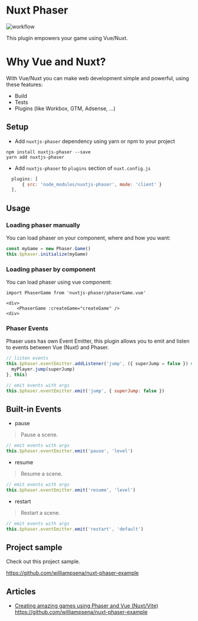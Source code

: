 # Nuxt Phaser

![workflow](https://github.com/williampsena/nuxt-phaser/actions/workflows/main.yml/badge.svg)

This plugin empowers your game using Vue/Nuxt.

# Why Vue and Nuxt?

With Vue/Nuxt you can make web development simple and powerful, using these features:

- Build
- Tests
- Plugins (like Workbox, GTM, Adsense, ...)

## Setup

- Add `nuxtjs-phaser` dependency using yarn or npm to your project

```
npm install nuxtjs-phaser --save
yarn add nuxtjs-phaser
``` 

- Add `nuxtjs-phaser` to `plugins` section of `nuxt.config.js`
```js
  plugins: [
      { src: 'node_modules/nuxtjs-phaser', mode: 'client' }
  ],
```

## Usage
### Loading phaser manually

You can load phaser on your component, where and how you want:

```js
const myGame = new Phaser.Game()
this.$phaser.initialize(myGame)
```

### Loading phaser by component

You can load phaser using vue component:

```vue
import PhaserGame from 'nuxtjs-phaser/phaserGame.vue'

<div>
    <PhaserGame :createGame="createGame" />
<div>
```

### Phaser Events

Phaser uses has own Event Emitter, this plugin allows you to emit and listen to events between Vue (Nuxt) and Phaser.

```js
// listen events
this.$phaser.eventEmitter.addListener('jump', ({ superJump = false }) => {
  myPlayer.jump(superJump)
}, this)

// emit events with args
this.$phaser.eventEmitter.emit('jump', { superJump: false })
```

## Built-in Events

- pause
> Pause a scene.
```js
// emit events with args
this.$phaser.eventEmitter.emit('pause', 'level')
```

- resume
> Resume a scene.
```js
// emit events with args
this.$phaser.eventEmitter.emit('resume', 'level')
```

- restart
> Restart a scene.
```js
// emit events with args
this.$phaser.eventEmitter.emit('restart', 'default')
```

## Project sample

Check out this project sample.

https://github.com/williampsena/nuxt-phaser-example

## Articles

- [Creating amazing games using Phaser and Vue (Nuxt/Vite)](https://willsena.dev/creating-amazing-games-using-phaser-and-vue-nuxt-vite)
https://github.com/williampsena/nuxt-phaser-example
